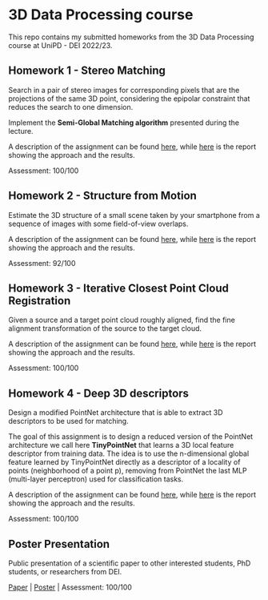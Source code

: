 # 3D Data Processing course
This repo contains my submitted homeworks from the 3D Data Processing course at UniPD - DEI 2022/23.

## Homework 1 - Stereo Matching

Search in a pair of stereo images for corresponding pixels that are the projections of the same 3D point, considering the epipolar constraint that reduces the search to one dimension.

Implement the **Semi-Global Matching algorithm** presented during the lecture.

A description of the assignment can be found [here](https://github.com/stefanobinotto/3D-Data-Processing-course/blob/main/lab1/Slide%203DP%20Lab1.pdf), while [here](https://github.com/stefanobinotto/3D-Data-Processing-course/blob/main/lab1/Report_Lab1_BinottoStefano.pdf) is the report showing the approach and the results.

Assessment: 100/100

## Homework 2 - Structure from Motion

Estimate the 3D structure of a small scene taken by your smartphone from a sequence of images with some field-of-view overlaps.

A description of the assignment can be found [here](https://github.com/stefanobinotto/3D-Data-Processing-course/blob/main/lab2/Lab2%20-%20Structure%20from%20Motion.pdf), while [here](https://github.com/stefanobinotto/3D-Data-Processing-course/blob/main/lab2/Report3DDPLab2.pdf) is the report showing the approach and the results.

Assessment: 92/100

## Homework 3 - Iterative Closest Point Cloud Registration

Given a source and a target point cloud roughly aligned, find the fine alignment transformation of the source to the target cloud.

A description of the assignment can be found [here](https://github.com/stefanobinotto/3D-Data-Processing-course/blob/main/lab3/Lab3%20-%20Cloud%20Registration.pdf), while [here](https://github.com/stefanobinotto/3D-Data-Processing-course/blob/main/lab3/StefanoBinotto_Lab3.pdf) is the report showing the approach and the results.

Assessment: 100/100

## Homework 4 - Deep 3D descriptors

Design a modified PointNet architecture that is able to extract 3D descriptors to be used for matching.

The goal of this assignment is to design a reduced version of the PointNet architecture we call here **TinyPointNet** that learns a 3D local feature descriptor from training data. The
idea is to use the n-dimensional global feature learned by TinyPointNet directly as a descriptor of a locality of points (neighborhood of a point p), removing from PointNet the last
MLP (multi-layer perceptron) used for classification tasks. 

A description of the assignment can be found [here](https://github.com/stefanobinotto/3D-Data-Processing-course/blob/main/lab4/Lab4%20-%20Deep%203D%20descriptors.pdf), while [here](https://github.com/stefanobinotto/3D-Data-Processing-course/blob/main/lab4/Stefano_Binotto_report_lab4.pdf) is the report showing the approach and the results.

Assessment: 100/100

## Poster Presentation

Public presentation of a scientific paper to other interested students, PhD students, or researchers from DEI.

[Paper](https://github.com/stefanobinotto/3D-Data-Processing-course/blob/main/poster%20presentation/Zhang_Not_All_Points_Are_Equal_Learning_Highly_Efficient_Point-Based_Detectors_CVPR_2022_paper.pdf) | [Poster](https://github.com/stefanobinotto/3D-Data-Processing-course/blob/main/poster%20presentation/Poster_Presentation.pdf) | Assessment: 100/100
